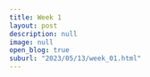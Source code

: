 ```yaml
---
title: Week 1 
layout: post
description: null
image: null
open_blog: true
suburl: "2023/05/13/week_01.html"
---
```

